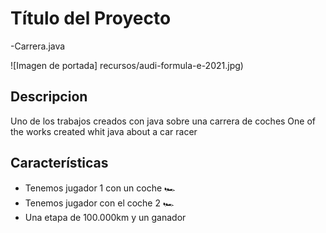 # Título del Proyecto
-Carrera.java


![Imagen de portada] recursos/audi-formula-e-2021.jpg)

## Descripcion 

Uno de los trabajos creados con java sobre una carrera de coches 
One of the works created whit java about a car racer

## Características

  - Tenemos jugador 1 con un coche 🏎️
  - Tenemos jugador con el coche 2 🏎️
  - Una etapa de 100.000km y un ganador 


